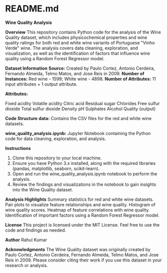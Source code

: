 # README.md

**Wine Quality Analysis**

**Overview**
This repository contains Python code for the analysis of the Wine Quality dataset, which includes physicochemical properties and wine quality ratings for both red and white wine variants of Portuguese "Vinho Verde" wine.
The analysis covers data cleaning, exploration, and visualization, as well as the identification of factors that influence wine quality using a Random Forest Regressor model.

**Dataset Information**
  **Source:** Created by Paulo Cortez, Antonio Cerdeira, Fernando Almeida, Telmo Matos, and Jose Reis in 2009.
  **Number of Instances:** Red wine - 1599; White wine - 4898.
  **Number of Attributes:** 11 input attributes + 1 output attribute.

**Attributes:**

  Fixed acidity
  Volatile acidity
  Citric acid
  Residual sugar
  Chlorides
  Free sulfur dioxide
  Total sulfur dioxide
  Density
  pH
  Sulphates
  Alcohol
  Quality (output)
  
**Code Structure**
  **data:** Contains the CSV files for the red and white wine datasets.

  **wine_quality_analysis.ipynb:** Jupyter Notebook containing the Python code for data cleaning, exploration, and analysis.

**Instructions**
1. Clone this repository to your local machine.
2. Ensure you have Python 3.x installed, along with the required libraries (pandas, matplotlib, seaborn, scikit-learn).
3. Open and run the wine_quality_analysis.ipynb notebook to perform the analysis.
4. Review the findings and visualizations in the notebook to gain insights into the Wine Quality dataset.

**Analysis Highlights**
  Summary statistics for red and white wine datasets.
  Pair plots to visualize feature relationships and wine quality.
  Histogram of wine quality scores.
  Heatmap of feature correlations with wine quality.
  Identification of important factors using a Random Forest Regressor model.
  
**License**
This project is licensed under the MIT License. Feel free to use the code and findings as needed.

**Author**
Rahul Kumar

**Acknowledgments**
The Wine Quality dataset was originally created by Paulo Cortez, Antonio Cerdeira, Fernando Almeida, Telmo Matos, and Jose Reis in 2009. Please consider citing their work if you use this dataset in your research or analysis.
